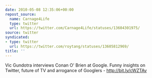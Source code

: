 ```yaml
---
date: 2010-05-08 12:35:06+00:00
repost_source:
  name: Carnage4Life
  type: twitter
  url: https://twitter.com/Carnage4Life/statuses/13604301975/
source: twitter
syndicated:
- type: twitter
  url: https://twitter.com/roytang/statuses/13605812969/
title: ''
---
```


Vic Gundotra interviews Conan O' Brien at Google. Funny insights on Twitter, future of TV and arrogance of Googlers - http://bit.ly/cWZTAv